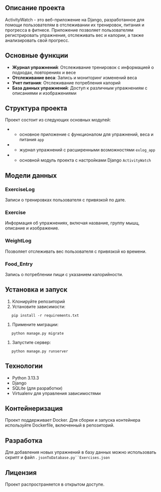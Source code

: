## Описание проекта
ActivityWatch - это веб-приложение на Django, разработанное для помощи пользователям в отслеживании их тренировок, питания и прогресса в фитнесе. Приложение позволяет пользователям регистрировать упражнения, отслеживать вес и калории, а также анализировать свой прогресс.
## Основные функции
- **Журнал упражнений**: Отслеживание тренировок с информацией о подходах, повторениях и весе
- **Отслеживание веса**: Запись и мониторинг изменений веса
- **Учет питания**: Отслеживание потребления калорий
- **База данных упражнений**: Доступ к различным упражнениям с описаниями и изображениями

## Структура проекта
Проект состоит из следующих основных модулей:
- - основное приложение с функционалом для упражнений, веса и питания `app`
- - журнал упражнений с расширенными возможностями `exlog_app`
- - основной модуль проекта с настройками Django `ActivityWatch`

## Модели данных
### ExerciseLog
Записи о тренировках пользователя с привязкой по дате.
### Exercise
Информация об упражнениях, включая название, группу мышц, описание и изображение.
### WeightLog
Позволяет отслеживать вес пользователя с привязкой ко времени.
### Food_Entry
Запись о потреблении пищи с указанием калорийности.
## Установка и запуск
1. Клонируйте репозиторий
2. Установите зависимости:
``` 
   pip install -r requirements.txt
```
1. Примените миграции:
``` 
   python manage.py migrate
```
1. Запустите сервер:
``` 
   python manage.py runserver
```
## Технологии
- Python 3.13.3
- Django
- SQLite (для разработки)
- Virtualenv для управления зависимостями

## Контейнеризация
Проект поддерживает Docker. Для сборки и запуска контейнера используйте Dockerfile, включенный в репозиторий.
## Разработка
Для добавления новых упражнений в базу данных можно использовать скрипт и файл . `jsonToDatabase.py``Exercises.json`
## Лицензия
Проект распространяется в открытом доступе.
